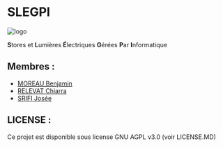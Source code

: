# SLEGPI
![logo](https://git-iutinfo.unice.fr/woutipoup/slegpi/raw/master/docs/slegpi.png "e-Chesstria logo")

**S**tores et **L**umières **É**lectriques **G**érées **P**ar **I**nformatique

## Membres :

- [MOREAU Benjamin](https://git-iutinfo.unice.fr/mb807967)
- [RELEVAT Chiarra](https://git-iutinfo.unice.fr/rc804998)
- [SRIFI Josée](https://git-iutinfo.unice.fr/sj801446)

## LICENSE :

Ce projet est disponible sous license GNU AGPL v3.0 (voir LICENSE.MD)
